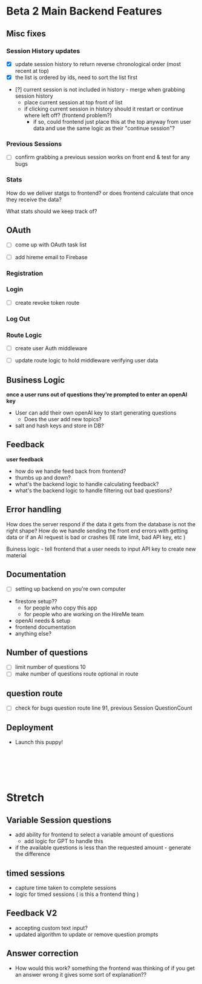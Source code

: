 # Beta 2 Main Backend Features

## Misc fixes
### Session History updates

- [x] update session history to return reverse chronological order (most recent at top)
- [x] the list is ordered by ids, need to sort the list first
- [?] current session is not included in history - merge when grabbing session history
  - place current session at top front of list
  - if clicking current session in history should it restart or continue where left off? (frontend problem?)
    - if so, could frontend just place this at the top anyway from user data 
    and use the same logic as their "continue session"?  


### Previous Sessions
- [ ] confirm grabbing a previous session works on front end & test for any bugs

### Stats

How do we deliver statgs to frontend? or does frontend calculate that once they receive the data?

What stats should we keep track of?





## OAuth
- [ ] come up with OAuth task list
- [ ] add hireme email to Firebase


### Registration
### Login
- [ ] create revoke token route

### Log Out

### Route Logic
- [ ] create user Auth middleware
- [ ] update route logic to hold middleware verifying user data


## Business Logic
**once a user runs out of questions they're prompted to enter an openAI key**
- User can add their own openAI key to start generating questions
    - Does the user add new topics?
- salt and hash keys and store in DB?


## Feedback
**user feedback**
- how do we handle feed back from frontend? 
- thumbs up and down? 
- what's the backend logic to handle calculating feedback?
- what's the backend logic to handle filtering out bad questions?


## Error handling
How does the server respond if the data it gets from the database is not the right shape?
How do we handle sending the front end errors with getting data or if an AI request is bad or crashes (IE rate limit, bad API key, etc )

Buiness logic - tell frontend that a user needs to input API key to create new material

## Documentation
- [ ] setting up backend on you're own computer
- firestore setup?? 
  - for people who copy this app
  - for people who are working on the HireMe team
- openAI needs & setup
- frontend documentation 
- anything else?

## Number of questions
- [ ] limit number of questions 10 
- [ ] make number of questions route optional in route

## question route
- [ ] check for bugs question route line 91, previous Session QuestionCount 


## Deployment
- Launch this puppy!


<br>
<br>
<br>
<br>

# Stretch

## Variable Session questions
- add ability for frontend to select a variable amount of questions
  - add logic for GPT to handle this
- if the available questions is less than the requested amount - generate the difference

## timed sessions
- capture time taken to complete sessions
- logic for timed sessions ( is this a frontend thing )

## Feedback V2
- accepting custom text input? 
- updated algorithm to update or remove question prompts

## Answer correction
- How would this work? something the frontend was thinking of if you get an answer wrong it gives some sort of explanation?? 
